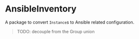 # AnsibleInventory

A package to convert `Instance`s to Ansible related configuration.

> TODO: decouple from the Group union
